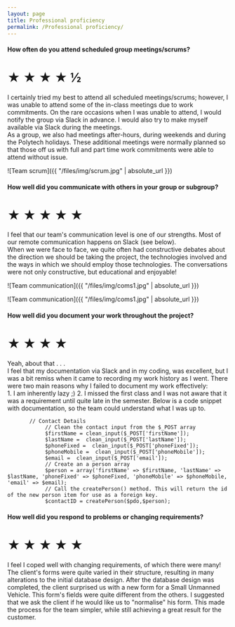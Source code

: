 ```yaml
---
layout: page
title: Professional proficiency
permalink: /Professional proficiency/
---
```


#### How often do you attend scheduled group meetings/scrums?  
  
# ★ ★ ★ ★ ½
  
I certainly tried my best to attend all scheduled meetings/scrums; however, I was unable to attend some of the in-class meetings due to work commitments. On the rare occasions when I was unable to attend, I would notify the group via Slack in advance. I would also try to make myself available via Slack during the meetings.  
As a group, we also had meetings after-hours, during weekends and during the Polytech holidays. These additional meetings were normally planned so that those off us with full and part time work commitments were able to attend without issue. 
  
![Team scrum]({{ "/files/img/scrum.jpg" | absolute_url }})  
  
#### How well did you communicate with others in your group or subgroup?  
  
# ★ ★ ★ ★ ★  
  
I feel that our team's communication level is one of our strengths. Most of our remote communication happens on Slack (see below).  
When we were face to face, we quite often had constructive debates about the direction we should be taking the project, the technologies involved and the ways in which we should employ those technologies. The conversations were not only constructive, but educational and enjoyable!
  
![Team communication]({{ "/files/img/coms1.jpg" | absolute_url }}) 
  

![Team communication]({{ "/files/img/coms1.jpg" | absolute_url }}) 
  
#### How well did you document your work throughout the project?  
  
# ★ ★ ★ ★ 
  
Yeah, about that . . .  
I feel that my documentation via Slack and in my coding, was excellent, but I was a bit remiss when it came to recording my work history as I went. There were two main reasons why I failed to document my work effectively:  
    1.  I am inherently lazy ;) 
    2.  I missed the first class and I was not aware that it was a requirement until quite late in the semester.
Below is a code snippet with documentation, so the team could understand what I was up to.  

``` 
       // Contact Details
            // Clean the contact input from the $_POST array
            $firstName = clean_input($_POST['firstName']);
            $lastName =  clean_input($_POST['lastName']);
            $phoneFixed =  clean_input($_POST['phoneFixed']);
            $phoneMobile =  clean_input($_POST['phoneMobile']);
            $email =  clean_input($_POST['email']);
            // Create an a person array
            $person = array('firstName' => $firstName, 'lastName' => $lastName, 'phoneFixed' => $phoneFixed, 'phoneMobile' => $phoneMobile, 'email' => $email); 
            // Call the createPerson() method. This will return the id of the new person item for use as a foreign key.
            $contactID = createPerson($pdo,$person);
```  

#### How well did you respond to problems or changing requirements?  
  
# ★ ★ ★ ★ ★  
  
I feel I coped well with changing requirements, of which there were many! The client's forms were quite varied in their structure, resulting in many alterations to the initial database design. After the database design was completed, the client surprised us with a new form for a Small Unmanned Vehicle. This form's fields were quite different from the others. I suggested that we ask the client if he would like us to "normalise" his form. This made the process for the team simpler, while still achieving a great result for the customer.  
  
